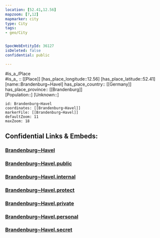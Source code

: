 ```yaml
---
location: [52.41,12.56] 
mapzoom: [7,12] 
mapmarker: city 
type: City
tags:
- geo/City


SpocWebEntityId: 36127
isDeleted: false
confidential: public

---
```

#is_a_/Place  
#is_a_ :: [[Place]] 
[has_place_longitude::12.56] 
[has_place_latitude::52.41] 
[name::Brandenburg~Havel] 
has_place_country:: [[Germany]]  
has_place_province:: [[Brandenburg]]  
[Population::] 
[Unknown::] 


```leaflet
id: Brandenburg~Havel
coordinates: [[Brandenburg~Havel]] 
markerFile: [[Brandenburg~Havel]] 
defaultZoom: 11 
maxZoom: 18
```


## Confidential Links & Embeds: 

### [Brandenburg~Havel](/_Standards/Earth/Continent/Europe/Europe~Central/Germany/Germany~East/Brandenburg/counties~Brandenburg/Brandenburg~Havel.md) 

### [Brandenburg~Havel.public](/_public/Earth/Continent/Europe/Europe~Central/Germany/Germany~East/Brandenburg/counties~Brandenburg/Brandenburg~Havel.public.md) 

### [Brandenburg~Havel.internal](/_internal/Earth/Continent/Europe/Europe~Central/Germany/Germany~East/Brandenburg/counties~Brandenburg/Brandenburg~Havel.internal.md) 

### [Brandenburg~Havel.protect](/_protect/Earth/Continent/Europe/Europe~Central/Germany/Germany~East/Brandenburg/counties~Brandenburg/Brandenburg~Havel.protect.md) 

### [Brandenburg~Havel.private](/_private/Earth/Continent/Europe/Europe~Central/Germany/Germany~East/Brandenburg/counties~Brandenburg/Brandenburg~Havel.private.md) 

### [Brandenburg~Havel.personal](/_personal/Earth/Continent/Europe/Europe~Central/Germany/Germany~East/Brandenburg/counties~Brandenburg/Brandenburg~Havel.personal.md) 

### [Brandenburg~Havel.secret](/_secret/Earth/Continent/Europe/Europe~Central/Germany/Germany~East/Brandenburg/counties~Brandenburg/Brandenburg~Havel.secret.md)

